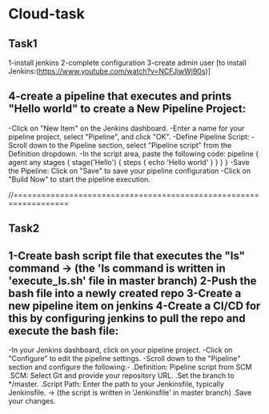 # Cloud-task

Task1
------
1-install jenkins
2-complete configuration
3-create admin user
[to install Jenkins:(https://www.youtube.com/watch?v=NCFJjwWj90s)]

4-create a pipeline that executes and prints "Hello world"
to create a New Pipeline Project:
-------------
-Click on "New Item" on the Jenkins dashboard.
-Enter a name for your pipeline project, select "Pipeline", and click "OK".
-Define Pipeline Script:
-Scroll down to the Pipeline section, select "Pipeline script" from the Definition dropdown.
-In the script area, paste the following code:
pipeline {
    agent any
    stages {
        stage('Hello') {
            steps {
                echo 'Hello world'
            }
        }
    }
}
-Save the Pipeline: Click on "Save" to save your pipeline configuration
-Click on "Build Now" to start the pipeline execution.

//==================================================================

Task2
-----
1-Create bash script file that executes the "Is" command -> (the 'ls command is written in 'execute_ls.sh' file in master branch)
2-Push the bash file into a newly created repo
3-Create a new pipeline item on jenkins 
4-Create a CI/CD for this by configuring jenkins to pull the repo and execute the bash file:
---
-In your Jenkins dashboard, click on your pipeline project.
-Click on "Configure" to edit the pipeline settings.
-Scroll down to the "Pipeline" section and configure the following:-
.Definition: Pipeline script from SCM
.SCM: Select Git and provide your repository URL.
.Set the branch to */master.
.Script Path: Enter the path to your Jenkinsfile, typically Jenkinsfile. -> (the script is written in 'Jenkinsfile' in master branch)
.Save your changes.
